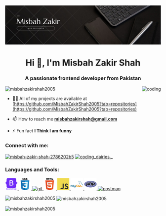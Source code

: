 ![logo](https://github.com/MisbahZakirShah2005/Misbah/blob/main/my%20bannar.jpg)



<h1 align="center">Hi 👋, I'm Misbah Zakir Shah</h1>
<h3 align="center">A passionate frontend developer from Pakistan</h3>
<img align="right"alt="coding"widht="400"src="https://user-images.githubusercontent.com/74038190/236119160-976a0405-caa7-470c-9356-16d43402ea0a.gif">



<p align="left"> <img src="https://komarev.com/ghpvc/?username=misbahzakirshah2005&label=Profile%20views&color=0e75b6&style=flat" alt="misbahzakirshah2005" /> </p>

- 👨‍💻 All of my projects are available at [https://github.com/MisbahZakirShah2005?tab=repositories](https://github.com/MisbahZakirShah2005?tab=repositories)

- 📫 How to reach me **misbahzakirshah@gmail.com**

- ⚡ Fun fact **I Think I am funny**

<h3 align="left">Connect with me:</h3>
<p align="left">
<a href="https://linkedin.com/in/misbah-zakir-shah-2786202b5" target="blank"><img align="center" src="https://raw.githubusercontent.com/rahuldkjain/github-profile-readme-generator/master/src/images/icons/Social/linked-in-alt.svg" alt="misbah-zakir-shah-2786202b5" height="30" width="40" /></a>
<a href="https://instagram.com/coding_dairies._" target="blank"><img align="center" src="https://raw.githubusercontent.com/rahuldkjain/github-profile-readme-generator/master/src/images/icons/Social/instagram.svg" alt="coding_dairies._" height="30" width="40" /></a>
</p>

<h3 align="left">Languages and Tools:</h3>
<p align="left"> <a href="https://getbootstrap.com" target="_blank" rel="noreferrer"> <img src="https://raw.githubusercontent.com/devicons/devicon/master/icons/bootstrap/bootstrap-plain-wordmark.svg" alt="bootstrap" width="40" height="40"/> </a> <a href="https://www.w3schools.com/css/" target="_blank" rel="noreferrer"> <img src="https://raw.githubusercontent.com/devicons/devicon/master/icons/css3/css3-original-wordmark.svg" alt="css3" width="40" height="40"/> </a> <a href="https://git-scm.com/" target="_blank" rel="noreferrer"> <img src="https://www.vectorlogo.zone/logos/git-scm/git-scm-icon.svg" alt="git" width="40" height="40"/> </a> <a href="https://www.w3.org/html/" target="_blank" rel="noreferrer"> <img src="https://raw.githubusercontent.com/devicons/devicon/master/icons/html5/html5-original-wordmark.svg" alt="html5" width="40" height="40"/> </a> <a href="https://developer.mozilla.org/en-US/docs/Web/JavaScript" target="_blank" rel="noreferrer"> <img src="https://raw.githubusercontent.com/devicons/devicon/master/icons/javascript/javascript-original.svg" alt="javascript" width="40" height="40"/> </a> <a href="https://www.mysql.com/" target="_blank" rel="noreferrer"> <img src="https://raw.githubusercontent.com/devicons/devicon/master/icons/mysql/mysql-original-wordmark.svg" alt="mysql" width="40" height="40"/> </a> <a href="https://www.php.net" target="_blank" rel="noreferrer"> <img src="https://raw.githubusercontent.com/devicons/devicon/master/icons/php/php-original.svg" alt="php" width="40" height="40"/> </a> <a href="https://postman.com" target="_blank" rel="noreferrer"> <img src="https://www.vectorlogo.zone/logos/getpostman/getpostman-icon.svg" alt="postman" width="40" height="40"/> </a> </p>

<p><img align="left" src="https://github-readme-stats.vercel.app/api/top-langs?username=misbahzakirshah2005&show_icons=true&locale=en&layout=compact" alt="misbahzakirshah2005" /></p>

<p>&nbsp;<img align="center" src="https://github-readme-stats.vercel.app/api?username=misbahzakirshah2005&show_icons=true&locale=en" alt="misbahzakirshah2005" /></p>

<p><img align="center" src="https://github-readme-streak-stats.herokuapp.com/?user=misbahzakirshah2005&" alt="misbahzakirshah2005" /></p>
